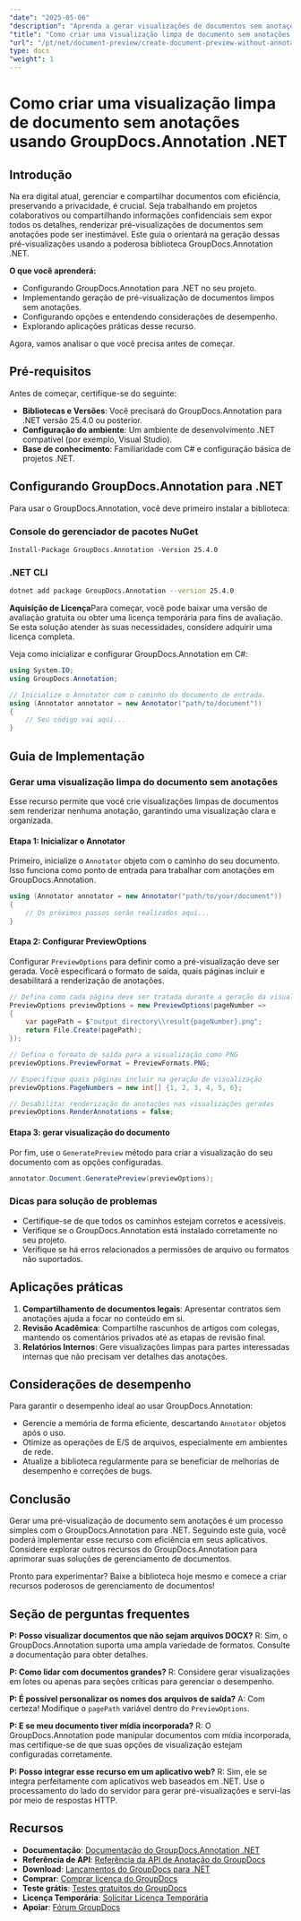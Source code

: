 ```yaml
---
"date": "2025-05-06"
"description": "Aprenda a gerar visualizações de documentos sem anotações usando o GroupDocs.Annotation para .NET, garantindo privacidade e clareza em projetos colaborativos."
"title": "Como criar uma visualização limpa de documento sem anotações usando GroupDocs.Annotation .NET"
"url": "/pt/net/document-preview/create-document-preview-without-annotations-groupdocs-dotnet/"
type: docs
"weight": 1
---
```


# Como criar uma visualização limpa de documento sem anotações usando GroupDocs.Annotation .NET

## Introdução

Na era digital atual, gerenciar e compartilhar documentos com eficiência, preservando a privacidade, é crucial. Seja trabalhando em projetos colaborativos ou compartilhando informações confidenciais sem expor todos os detalhes, renderizar pré-visualizações de documentos sem anotações pode ser inestimável. Este guia o orientará na geração dessas pré-visualizações usando a poderosa biblioteca GroupDocs.Annotation .NET.

**O que você aprenderá:**
- Configurando GroupDocs.Annotation para .NET no seu projeto.
- Implementando geração de pré-visualização de documentos limpos sem anotações.
- Configurando opções e entendendo considerações de desempenho.
- Explorando aplicações práticas desse recurso.

Agora, vamos analisar o que você precisa antes de começar.

## Pré-requisitos

Antes de começar, certifique-se do seguinte:
- **Bibliotecas e Versões**: Você precisará do GroupDocs.Annotation para .NET versão 25.4.0 ou posterior.
- **Configuração do ambiente**: Um ambiente de desenvolvimento .NET compatível (por exemplo, Visual Studio).
- **Base de conhecimento**: Familiaridade com C# e configuração básica de projetos .NET.

## Configurando GroupDocs.Annotation para .NET

Para usar o GroupDocs.Annotation, você deve primeiro instalar a biblioteca:

### Console do gerenciador de pacotes NuGet
```shell
Install-Package GroupDocs.Annotation -Version 25.4.0
```

### .NET CLI
```bash
dotnet add package GroupDocs.Annotation --version 25.4.0
```

**Aquisição de Licença**Para começar, você pode baixar uma versão de avaliação gratuita ou obter uma licença temporária para fins de avaliação. Se esta solução atender às suas necessidades, considere adquirir uma licença completa.

Veja como inicializar e configurar GroupDocs.Annotation em C#:

```csharp
using System.IO;
using GroupDocs.Annotation;

// Inicialize o Annotator com o caminho do documento de entrada.
using (Annotator annotator = new Annotator("path/to/document"))
{
    // Seu código vai aqui...
}
```

## Guia de Implementação

### Gerar uma visualização limpa do documento sem anotações

Esse recurso permite que você crie visualizações limpas de documentos sem renderizar nenhuma anotação, garantindo uma visualização clara e organizada.

#### Etapa 1: Inicializar o Annotator
Primeiro, inicialize o `Annotator` objeto com o caminho do seu documento. Isso funciona como ponto de entrada para trabalhar com anotações em GroupDocs.Annotation.

```csharp
using (Annotator annotator = new Annotator("path/to/your/document"))
{
    // Os próximos passos serão realizados aqui...
}
```

#### Etapa 2: Configurar PreviewOptions

Configurar `PreviewOptions` para definir como a pré-visualização deve ser gerada. Você especificará o formato de saída, quais páginas incluir e desabilitará a renderização de anotações.

```csharp
// Defina como cada página deve ser tratada durante a geração da visualização
PreviewOptions previewOptions = new PreviewOptions(pageNumber =>
{
    var pagePath = $"output_directory\\result{pageNumber}.png";
    return File.Create(pagePath);
});

// Defina o formato de saída para a visualização como PNG
previewOptions.PreviewFormat = PreviewFormats.PNG;

// Especifique quais páginas incluir na geração de visualização
previewOptions.PageNumbers = new int[] {1, 2, 3, 4, 5, 6};

// Desabilitar renderização de anotações nas visualizações geradas
previewOptions.RenderAnnotations = false;
```

#### Etapa 3: gerar visualização do documento

Por fim, use o `GeneratePreview` método para criar a visualização do seu documento com as opções configuradas.

```csharp
annotator.Document.GeneratePreview(previewOptions);
```

### Dicas para solução de problemas
- Certifique-se de que todos os caminhos estejam corretos e acessíveis.
- Verifique se o GroupDocs.Annotation está instalado corretamente no seu projeto.
- Verifique se há erros relacionados a permissões de arquivo ou formatos não suportados.

## Aplicações práticas

1. **Compartilhamento de documentos legais**: Apresentar contratos sem anotações ajuda a focar no conteúdo em si.
2. **Revisão Acadêmica**: Compartilhe rascunhos de artigos com colegas, mantendo os comentários privados até as etapas de revisão final.
3. **Relatórios Internos**: Gere visualizações limpas para partes interessadas internas que não precisam ver detalhes das anotações.

## Considerações de desempenho

Para garantir o desempenho ideal ao usar GroupDocs.Annotation:
- Gerencie a memória de forma eficiente, descartando `Annotator` objetos após o uso.
- Otimize as operações de E/S de arquivos, especialmente em ambientes de rede.
- Atualize a biblioteca regularmente para se beneficiar de melhorias de desempenho e correções de bugs.

## Conclusão

Gerar uma pré-visualização de documento sem anotações é um processo simples com o GroupDocs.Annotation para .NET. Seguindo este guia, você poderá implementar esse recurso com eficiência em seus aplicativos. Considere explorar outros recursos do GroupDocs.Annotation para aprimorar suas soluções de gerenciamento de documentos.

Pronto para experimentar? Baixe a biblioteca hoje mesmo e comece a criar recursos poderosos de gerenciamento de documentos!

## Seção de perguntas frequentes

**P: Posso visualizar documentos que não sejam arquivos DOCX?**
R: Sim, o GroupDocs.Annotation suporta uma ampla variedade de formatos. Consulte a documentação para obter detalhes.

**P: Como lidar com documentos grandes?**
R: Considere gerar visualizações em lotes ou apenas para seções críticas para gerenciar o desempenho.

**P: É possível personalizar os nomes dos arquivos de saída?**
A: Com certeza! Modifique o `pagePath` variável dentro do `PreviewOptions`.

**P: E se meu documento tiver mídia incorporada?**
R: O GroupDocs.Annotation pode manipular documentos com mídia incorporada, mas certifique-se de que suas opções de visualização estejam configuradas corretamente.

**P: Posso integrar esse recurso em um aplicativo web?**
R: Sim, ele se integra perfeitamente com aplicativos web baseados em .NET. Use o processamento do lado do servidor para gerar pré-visualizações e servi-las por meio de respostas HTTP.

## Recursos
- **Documentação**: [Documentação do GroupDocs.Annotation .NET](https://docs.groupdocs.com/annotation/net/)
- **Referência de API**: [Referência da API de Anotação do GroupDocs](https://reference.groupdocs.com/annotation/net/)
- **Download**: [Lançamentos do GroupDocs para .NET](https://releases.groupdocs.com/annotation/net/)
- **Comprar**: [Comprar licença do GroupDocs](https://purchase.groupdocs.com/buy)
- **Teste grátis**: [Testes gratuitos do GroupDocs](https://releases.groupdocs.com/annotation/net/)
- **Licença Temporária**: [Solicitar Licença Temporária](https://purchase.groupdocs.com/temporary-license/)
- **Apoiar**: [Fórum GroupDocs](https://forum.groupdocs.com/c/annotation/)